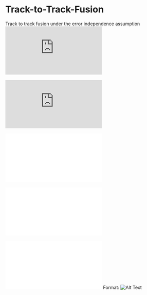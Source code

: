 # Track-to-Track-Fusion

Track to track fusion under the error independence assumption
![example image](https://github.com/jonassagild/Track-to-Track-Fusion/blob/master/results/scenario1/KF_tracking_and_fusion_under_error_independence_assumption.pdf)

![test](https://github.com/jonassagild/Track-to-Track-Fusion/blob/master/results/scenario1/KF_tracking_and_fusion_under_error_independence_assumption.pdf)

![test](results/scenario1/KF_tracking_and_fusion_under_error_independence_assumption.pdf?raw=true)

![test](results/scenario1/KF_tracking_and_fusion_under_error_independence_assumption.pdf)

![GitHub Logo](/results/scenario1/KF_tracking_and_fusion_under_error_independence_assumption.pdf)
Format: ![Alt Text](url)
